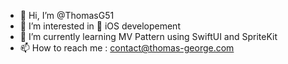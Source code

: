 - 👋  Hi, I’m @ThomasG51
- 👀  I’m interested in  iOS developement
- 🌱  I’m currently learning MV Pattern using SwiftUI and SpriteKit
- 📫  How to reach me : contact@thomas-george.com

<!---
ThomasG51/ThomasG51 is a ✨ special ✨ repository because its `README.md` (this file) appears on your GitHub profile.
You can click the Preview link to take a look at your changes.
--->
